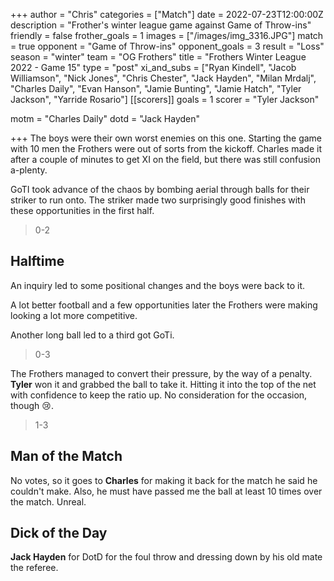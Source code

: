 +++
author = "Chris"
categories = ["Match"]
date = 2022-07-23T12:00:00Z
description = "Frother's winter league game against Game of Throw-ins"
friendly = false
frother_goals = 1
images = ["/images/img_3316.JPG"]
match = true
opponent = "Game of Throw-ins"
opponent_goals = 3
result = "Loss"
season = "winter"
team = "OG Frothers"
title = "Frothers Winter League 2022 - Game 15"
type = "post"
xi_and_subs = ["Ryan Kindell", "Jacob Williamson", "Nick Jones", "Chris Chester", "Jack Hayden", "Milan Mrdalj", "Charles Daily", "Evan Hanson", "Jamie Bunting", "Jamie Hatch", "Tyler Jackson", "Yarride Rosario"]
[[scorers]]
goals = 1
scorer = "Tyler Jackson"

motm = "Charles Daily"
dotd = "Jack Hayden"

+++
The boys were their own worst enemies on this one. Starting the game with 10 men the Frothers were out of sorts from the kickoff. Charles made it after a couple of minutes to get XI on the field, but there was still confusion a-plenty.

GoTI took advance of the chaos by bombing aerial through balls for their striker to run onto. The striker made two surprisingly good finishes with these opportunities in the first half.

> 0-2

## Halftime

An inquiry led to some positional changes and the boys were back to it.

A lot better football and a few opportunities later the Frothers were making looking a lot more competitive.

Another long ball led to a third got GoTi.

> 0-3

The Frothers managed to convert their pressure, by the way of a penalty. **Tyler** won it and grabbed the ball to take it. Hitting it into the top of the net with confidence to keep the ratio up. No consideration for the occasion, though 😢.

> 1-3

## Man of the Match

No votes, so it goes to **Charles** for making it back for the match he said he couldn't make. Also, he must have passed me the ball at least 10 times over the match. Unreal.

## Dick of the Day

**Jack Hayden** for DotD for the foul throw and dressing down by his old mate the referee.